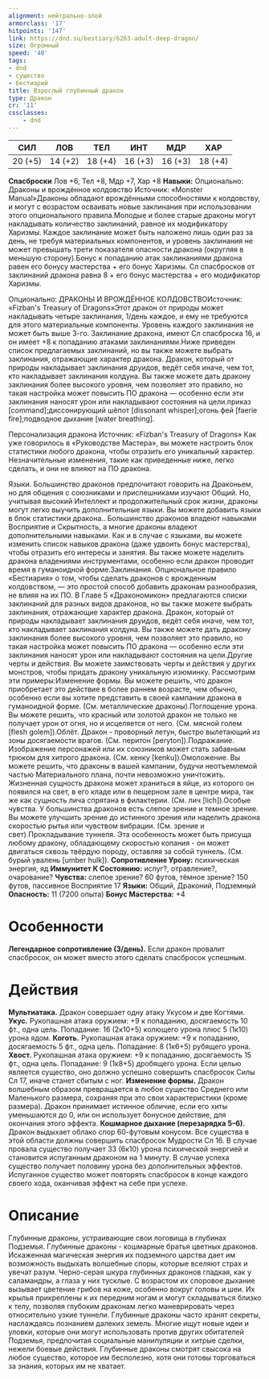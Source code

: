 ```yaml
---
alignment: нейтрально-злой
armorclass: '17'
hitpoints: '147'
link: https://dnd.su/bestiary/6263-adult-deep-dragon/
size: Огромный
speed: '40'
tags:
- dnd
- существо
- бестиарий
title: Взрослый глубинный дракон
type: Дракон
cr: '11'
cssclasses:
    - dnd
---
```



| СИЛ | ЛОВ | ТЕЛ | ИНТ | МДР | ХАР |
|---|---|---|---|---|---|
| 20 (+5) | 14 (+2) | 18 (+4) | 16 (+3) | 16 (+3) | 18 (+4) |
**Спасброски** Лов +6, Тел +8, Мдр +7, Хар +8
**Навыки:** Опционально: Драконы и врождённое колдовство
Источник: «Monster Manual»Драконы обладают врождёнными способностями к колдовству, и могут с возрастом осваивать новые заклинания при использовании этого опционального правила.Молодые и более старые драконы могут накладывать количество заклинаний, равное их модификатору Харизмы. Каждое заклинание может быть наложено лишь один раз за день, не требуя материальных компонентов, и уровень заклинания не может превышать трети показателя опасности дракона (округляя в меньшую сторону).Бонус к попаданию атак заклинаниями дракона равен его бонусу мастерства + его бонус Харизмы. Сл спасбросков от заклинаний дракона равна 8 + его бонус мастерства + его модификатор Харизмы.

Опционально: ДРАКОНЫ И ВРОЖДЁННОЕ КОЛДОВСТВОИсточник: «Fizban's Treasury of Dragons»Этот дракон от природы может накладывать четыре заклинания, 1/день каждое, и ему не требуются для этого материальные компоненты. Уровень каждого заклинания не может быть выше 3-го. Заклинание дракона, имеют Сл спасброска 16, и он имеет +8 к попаданию атаками заклинаниями.Ниже приведен список предлагаемых заклинаний, но вы также можете выбрать заклинания, отражающие характер дракона. Дракон, который от природы накладывает заклинания друидов, ведёт себя иначе, чем тот, кто накладывает заклинания колдуна. Вы также можете дать дракону заклинания более высокого уровня, чем позволяет это правило, но такая настройка может повысить ПО дракона — особенно если эти заклинания наносят урон или накладывают состояния на цели.приказ [command];диссонирующий шёпот [dissonant whisper];огонь фей [faerie fire];подводное дыхание [water breathing].

Персонализация дракона
Источник: «Fizban's Treasury of Dragons»
Как уже говорилось в «Руководстве Мастера», вы можете настроить блок статистики любого дракона, чтобы отразить его уникальный характер. Незначительные изменения, такие как приведенные ниже, легко сделать, и они не влияют на ПО дракона.

Языки. Большинство драконов предпочитают говорить на Драконьем, но для общения с союзниками и приспешниками изучают Общий. Но, учитывая высокий Интеллект и продолжительный срок жизни, драконы могут легко выучить дополнительные языки. Вы можете добавить языки в блок статистики дракона.. Большинство драконов владеют навыками Восприятие и Скрытность, а многие драконы владеют дополнительными навыками. Как и в случае с языками, вы можете изменить список навыков дракона (даже удвоить бонус мастерства), чтобы отразить его интересы и занятия. Вы также можете наделить дракона владениями инструментами, особенно если дракон проводит время в гуманоидной форме.Заклинания. Опциональное правило «Бестиария» о том, чтобы сделать драконов с врожденным колдовством, — это простой способ добавить драконам разнообразия, не влияя на их ПО. В Главе 5 «Дракономикон» предлагаются списки заклинаний для разных видов драконов, но вы также можете выбрать заклинания, отражающие характер дракона. Дракон, который от природы накладывает заклинания друидов, ведёт себя иначе, чем тот, кто накладывает заклинания колдуна. Вы также можете дать дракону заклинания более высокого уровня, чем позволяет это правило, но такая настройка может повысить ПО дракона — особенно если эти заклинания наносят урон или накладывают состояния на цели.Другие черты и действия. Вы можете заимствовать черты и действия у других монстров, чтобы придать дракону уникальную изюминку. Рассмотрим эти примеры:Изменение формы. Вы можете решить, что дракон приобретает это действие в более раннем возрасте, чем обычно, особенно если вы хотите представить в своей кампании дракона в гуманоидной форме. (См. металлические драконы).Поглощение урона. Вы можете решить, что красный или золотой дракон не только не получает урон от огня, но и исцеляется от него. (См. мясной голем [flesh golem]).Облёт. Дракон - проворный летун, быстро вылетающий из зоны досягаемости врагов. (См. перитон [peryton]).Подражание. Изображение персонажей или их союзников может стать забавным трюком для хитрого дракона. (См. кенку [kenku]).Омоложение. Вы можете решить, что драконы в вашей кампании, будучи неотъемлемой частью Материального плана, почти невозможно уничтожить. Жизненная сущность дракона может храниться в яйце, из которого он появился на свет, в его кладе или в пещерном зале в центре мира, так же как сущность лича спрятана в филактерии. (См. лич [lich]).Особые чувства. У большинства драконов есть слепое зрение и темное зрение. Вы можете улучшить зрение до истинного зрения или наделить дракона скоростью рытья или чувством вибрации. (См. зрение и свет).Прокладывание туннеля.  Эта особенность может быть присуща любому дракону, обладающему скоростью копания - он может двигаться сквозь твёрдую породу, оставляя за собой туннель. (См. бурый увалень [umber hulk]).
**Сопротивление Урону:** психическая энергия, яд
**Иммунитет К Состоянию:** испуг?, отравление?, очарование?
**Чувства:** слепое зрение? 60 футов, тёмное зрение? 150 футов, пассивное Восприятие 17
**Языки:** Общий, Драконий, Подземный
**Опасность:** 11 (7200 опыта)
**Бонус Мастерства:** +4


# Особенности
**Легендарное сопротивление (3/день).** Если дракон провалит спасбросок, он может вместо этого сделать спасбросок успешным.


# Действия
**Мультиатака.** Дракон совершает одну атаку Укусом и две Когтями.
**Укус.** Рукопашная атака оружием: +9 к попаданию, досягаемость 10 фт., одна цель. Попадание: 16 (2к10+5) колющего урона плюс 5 (1к10) урона ядом.
**Коготь.** Рукопашная атака оружием: +9 к попаданию, досягаемость 5 фт., одна цель. Попадание: 8 (1к6+5) рубящего урона.
**Хвост.** Рукопашная атака оружием: +9 к попаданию, досягаемость 15 фт., одна цель. Попадание: 9 (1к8+5) дробящего урона. Если целью является существо, оно должно успешно совершить спасбросок Силы Сл 17, иначе станет сбитым с ног.
**Изменение формы.** Дракон волшебным образом превращается в любое существо Среднего или Маленького размера, сохраняя при это свои характеристики (кроме размера). Дракон принимает истинное обличие, если его хиты уменьшаются до 0, или он использует бонусное действие, для окончания этого эффекта.
**Кошмарное дыхание (перезарядка 5–6).** Дракон выдыхает облако спор 60-футовым конусом. Все существа в этой области должны совершить спасбросок Мудрости Сл 16. В случае провала существо получает 33 (6к10) урона психической энергией и становится испуганным драконом на 1 минуту. В случае успеха существо получает половину урона без дополнительных эффектов. Испуганное существо может повторять спасбросок в конце каждого своего хода, оканчивая эффект на себе при успехе.


# Описание
Глубинные драконы, устраивающие свои логовища в глубинах Подземья. Глубинные драконы - кошмарные братья цветных драконов. Искаженная магическая энергия их подземного царства дает им возможность выдыхать волшебные споры, которые вселяют страх и увечат разум. Черно-серая шкура глубинных драконов гладкая, как у саламандры, а глаза у них тусклые. С возрастом их споровое дыхание вызывает цветение грибов на коже, особенно вокруг головы и шеи. Их крылья прикреплены к их передним ногам и могут складываться близко к телу, позволяя глубоким драконам легко маневрировать через относительно узкие туннели. Глубинные драконы часто хранят секреты, наслаждаясь познанием далеких земель. Многие ищут новые идеи и уловки, которые они могут использовать против других обитателей Подземья, предпочитая социальные манипуляции и хитрые сделки, нежели боевые действия. Глубинные драконы смотрят свысока на любое существо, которое им бесполезно, хотя они готовы торговаться за знания, которых им не хватает.